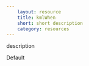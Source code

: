 ```yaml
---
    layout: resource
    title: kmlWhen
    short: short description
    category: resources
---
```


description

Default

